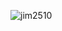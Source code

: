 
<p><img align="center" src="https://github-readme-stats.vercel.app/api/top-langs?username=jim2510&show_icons=true&locale=en&layout=compact" alt="jim2510" /></p>
